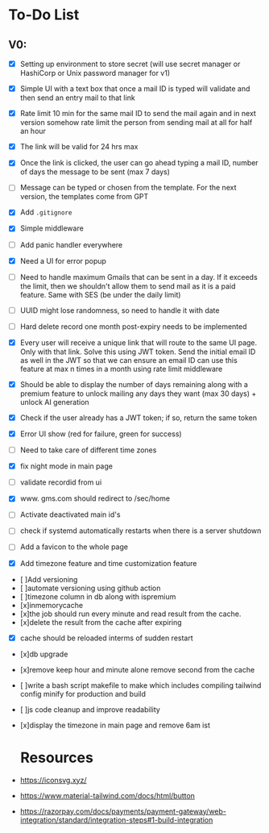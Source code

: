 # To-Do List

## V0:

- [x] Setting up environment to store secret (will use secret manager or HashiCorp or Unix password manager for v1)
- [x] Simple UI with a text box that once a mail ID is typed will validate and then send an entry mail to that link
- [x] Rate limit 10 min for the same mail ID to send the mail again and in next version somehow rate limit the person from sending mail at all for half an hour
- [x] The link will be valid for 24 hrs max
- [x] Once the link is clicked, the user can go ahead typing a mail ID, number of days the message to be sent (max 7 days)
- [ ] Message can be typed or chosen from the template. For the next version, the templates come from GPT
- [x] Add `.gitignore`
- [x] Simple middleware
- [ ] Add panic handler everywhere
- [x] Need a UI for error popup
- [ ] Need to handle maximum Gmails that can be sent in a day. If it exceeds the limit, then we shouldn't allow them to send mail as it is a paid feature. Same with SES (be under the daily limit)
- [ ] UUID might lose randomness, so need to handle it with date
- [ ] Hard delete record one month post-expiry needs to be implemented
- [x] Every user will receive a unique link that will route to the same UI page. Only with that link. Solve this using JWT token. Send the initial email ID as well in the JWT so that we can ensure an email ID can use this feature at max n times in a month using rate limit middleware
  
- [x] Should be able to display the number of days remaining along with a premium feature to unlock mailing any days they want (max 30 days) + unlock AI generation
- [x] Check if the user already has a JWT token; if so, return the same token
- [x] Error UI show (red for failure, green for success)
- [ ] Need to take care of different time zones
- [x] fix night mode in main page
- [ ] validate recordid from ui
- [x] www. gms.com should redirect to /sec/home
- [ ] Activate deactivated main id's
- [ ] check if systemd automatically restarts when there is a server shutdown
- [ ] Add a favicon to the whole page 
- [x] Add timezone feature and time customization feature
- [ ]Add versioning
- [ ]automate versioning using github action
- [ ]timezone column in db along with ispremium
- [x]inmemorycache
- [x]the job should run every minute and read result from the cache. 
- [x]delete the result from the cache after expiring
- [x] cache should be reloaded interms of sudden restart
- [x]db upgrade
- [x]remove keep hour and minute alone remove second from the cache
- [ ]write a bash script makefile to make which includes compiling tailwind config minify for production and build
- [ ]js code cleanup and improve readability
- [x]display the timezone in main page and remove 6am ist

  <h1>Resources</h1>
-  https://iconsvg.xyz/
-  https://www.material-tailwind.com/docs/html/button
-  https://razorpay.com/docs/payments/payment-gateway/web-integration/standard/integration-steps#1-build-integration

  
